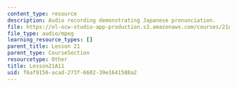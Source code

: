 ```yaml
---
content_type: resource
description: Audio recording demonstrating Japanese pronunciation.
file: https://ol-ocw-studio-app-production.s3.amazonaws.com/courses/21g-504-japanese-iv-spring-2009/f6af9156acad273f660239e1641588a2_Lesson21A11.mp3
file_type: audio/mpeg
learning_resource_types: []
parent_title: Lesson 21
parent_type: CourseSection
resourcetype: Other
title: Lesson21A11
uid: f6af9156-acad-273f-6602-39e1641588a2
---
```

